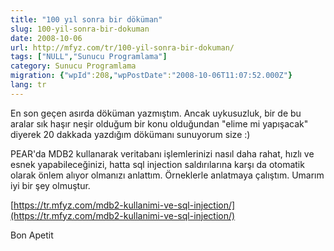 ```yaml
---
title: "100 yıl sonra bir döküman"
slug: 100-yil-sonra-bir-dokuman
date: 2008-10-06
url: http://mfyz.com/tr/100-yil-sonra-bir-dokuman/
tags: ["NULL","Sunucu Programlama"]
category: Sunucu Programlama
migration: {"wpId":208,"wpPostDate":"2008-10-06T11:07:52.000Z"}
lang: tr
---
```


En son geçen asırda döküman yazmıştım. Ancak uykusuzluk, bir de bu aralar sık haşır neşir olduğum bir konu olduğundan "elime mi yapışacak" diyerek 20 dakkada yazdığım dökümanı sunuyorum size :)

PEAR'da MDB2 kullanarak veritabanı işlemlerinizi nasıl daha rahat, hızlı ve esnek yapabileceğinizi, hatta sql injection saldırılarına karşı da otomatik olarak önlem alıyor olmanızı anlattım. Örneklerle anlatmaya çalıştım. Umarım iyi bir şey olmuştur.

[https://tr.mfyz.com/mdb2-kullanimi-ve-sql-injection/](https://tr.mfyz.com/mdb2-kullanimi-ve-sql-injection/)

Bon Apetit